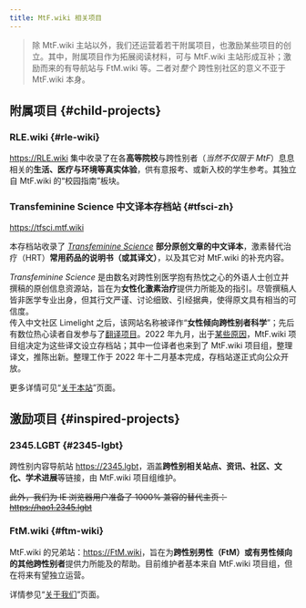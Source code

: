 ```yaml
---
title: MtF.wiki 相关项目
---
```


> 除 MtF.wiki 主站以外，我们还运营着若干附属项目，也激励某些项目的创立。其中，附属项目作为拓展阅读材料，可与 MtF.wiki 主站形成互补；激励而来的有导航站与 FtM.wiki 等。二者对*整个* 跨性别社区的意义不亚于 MtF.wiki 本身。

## 附属项目 {#child-projects}

### RLE.wiki {#rle-wiki}

<https://RLE.wiki> 集中收录了在各**高等院校**与跨性别者（*当然不仅限于 MtF*）息息相关的**生活、医疗与环境等真实体验**，供有意报考、或新入校的学生参考。其独立自 MtF.wiki 的“校园指南”板块。

### Transfeminine Science 中文译本存档站 {#tfsci-zh}

<https://tfsci.mtf.wiki>

本存档站收录了 *[Transfeminine Science](https://transfemscience.org)* **部分原创文章的中文译本**，激素替代治疗（HRT）**常用药品的说明书（或其译文）**，以及其它对 MtF.wiki 的补充内容。

*Transfeminine Science* 是由数名对跨性别医学抱有热忱之心的外语人士创立并撰稿的原创信息资源站，旨在为**女性化激素治疗**提供力所能及的指引。尽管撰稿人皆非医学专业出身，但其行文严谨、讨论细致、引经据典，使得原文具有相当的可信度。\
传入中文社区 Limelight 之后，该网站名称被译作“**女性倾向跨性别者科学**”；先后有数位热心读者自发参与了[翻译项目](https://github.com/tfsci-sc/articles)。2022 年九月，出于[某些原因](https://tfsci.mtf.wiki/zh-cn/misc/announcement-mtfwiki/)，MtF.wiki 项目组决定为这些译文设立存档站；其中一位译者也来到了 MtF.wiki 项目组，整理译文，推陈出新。整理工作于 2022 年十二月基本完成，存档站遂正式向公众开放。

更多详情可见“[关于本站](https://tfsci.mtf.wiki/zh-cn/about/)”页面。

## 激励项目 {#inspired-projects}

### 2345.LGBT {#2345-lgbt}

跨性别内容导航站 <https://2345.lgbt>，涵盖**跨性别相关站点、资讯、社区、文化、学术进展**等链接，由 MtF.wiki 项目组维护。

~~此外，我们为 IE 浏览器用户准备了 1000% 兼容的替代主页：<https://hao1.2345.lgbt>~~

### FtM.wiki {#ftm-wiki}

MtF.wiki 的兄弟站：<https://FtM.wiki>，旨在为**跨性别男性（FtM）或有男性倾向的其他跨性别者**提供力所能及的帮助。目前维护者基本来自 MtF.wiki 项目组，但在将来有望独立运营。

详情参见“[关于我们](https://ftm.wiki/about-us/)”页面。
